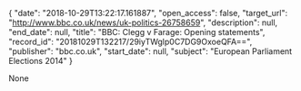 {
  "date": "2018-10-29T13:22:17.161887", 
  "open_access": false, 
  "target_url": "http://www.bbc.co.uk/news/uk-politics-26758659", 
  "description": null, 
  "end_date": null, 
  "title": "BBC:  Clegg v Farage: Opening statements", 
  "record_id": "20181029T132217/29iyTWglp0C7DG9OxoeQFA==", 
  "publisher": "bbc.co.uk", 
  "start_date": null, 
  "subject": "European Parliament Elections 2014"
}

None